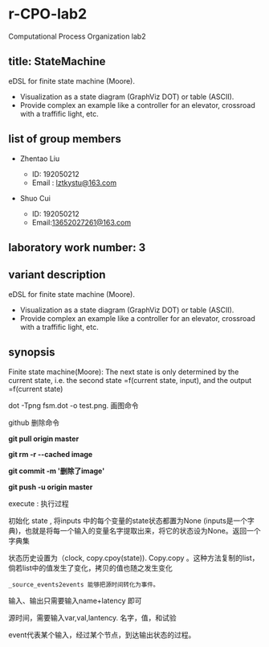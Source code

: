 # r-CPO-lab2

Computational Process Organization lab2 

## title: StateMachine

eDSL for finite state machine (Moore).

- Visualization as a state diagram (GraphViz DOT) or table (ASCII).
- Provide complex an example like a controller for an elevator, crossroad with a traffific light, etc.

## list of group members

- Zhentao Liu 

  - ID: 192050212
  - Email : lztkystu@163.com

- Shuo Cui

  -  ID: 192050212
  -  Email:13652027261@163.com

  

## laboratory work number: 3

## variant description

eDSL for finite state machine (Moore).

- Visualization as a state diagram (GraphViz DOT) or table (ASCII).
- Provide complex an example like a controller for an elevator, crossroad with a traffific light, etc.

## synopsis 

Finite state machine(Moore): The next state is only determined by the current state, i.e. the second state =f(current state, input), and the output =f(current state)

dot -Tpng fsm.dot -o test.png. 画图命令

github 删除命令 

**git pull origin master**

**git rm -r --cached image**

**git commit -m '删除了image'**

**git push -u origin master**



execute : 执行过程

初始化 state , 将inputs 中的每个变量的state状态都置为None (inputs是一个字典)，也就是将每一个输入的变量名字提取出来，将它的状态设为None。返回一个字典集

状态历史设置为（clock, copy.cpoy(state)). Copy.copy 。这种方法复制的list，倘若list中的值发生了变化，拷贝的值也随之发生变化

```
_source_events2events 能够把源时间转化为事件。
```

输入、输出只需要输入name+latency 即可 

源时间，需要输入var,val,lantency. 名字，值，和试验

event代表某个输入，经过某个节点，到达输出状态的过程。